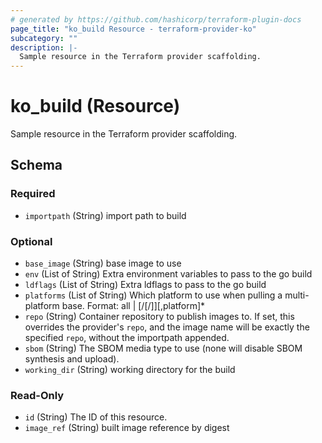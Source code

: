 ```yaml
---
# generated by https://github.com/hashicorp/terraform-plugin-docs
page_title: "ko_build Resource - terraform-provider-ko"
subcategory: ""
description: |-
  Sample resource in the Terraform provider scaffolding.
---
```


# ko_build (Resource)

Sample resource in the Terraform provider scaffolding.



<!-- schema generated by tfplugindocs -->
## Schema

### Required

- `importpath` (String) import path to build

### Optional

- `base_image` (String) base image to use
- `env` (List of String) Extra environment variables to pass to the go build
- `ldflags` (List of String) Extra ldflags to pass to the go build
- `platforms` (List of String) Which platform to use when pulling a multi-platform base. Format: all | <os>[/<arch>[/<variant>]][,platform]*
- `repo` (String) Container repository to publish images to. If set, this overrides the provider's `repo`, and the image name will be exactly the specified `repo`, without the importpath appended.
- `sbom` (String) The SBOM media type to use (none will disable SBOM synthesis and upload).
- `working_dir` (String) working directory for the build

### Read-Only

- `id` (String) The ID of this resource.
- `image_ref` (String) built image reference by digest
